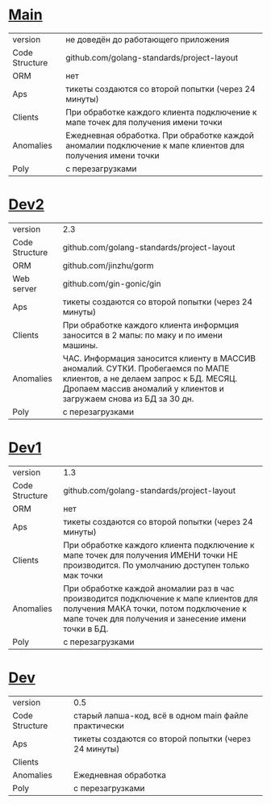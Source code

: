# [Main]([https://github.com/Deniskaponchik/](https://github.com/Deniskaponchik/GoSoft/tree/main/Unifi))
| | |
| - | - |
| version | не доведён до работающего приложения|
| Code Structure | github.com/golang-standards/project-layout |
| ORM | нет |
| Aps | тикеты создаются со второй попытки (через 24 минуты) |
| Clients | При обработке каждого клиента подключение к мапе точек для получения имени точки |
| Anomalies | Ежедневная обработка. При обработке каждой аномалии подключение к мапе клиентов для получения имени точки |
| Poly | с перезагрузками |

# [Dev2]([https://github.com/Deniskaponchik/](https://github.com/Deniskaponchik/GoSoft/tree/dev1/Unifi))
| | |
| - | - |
| version | 2.3 |
| Code Structure | github.com/golang-standards/project-layout |
| ORM | github.com/jinzhu/gorm |
| Web server | github.com/gin-gonic/gin |
| Aps | тикеты создаются со второй попытки (через 24 минуты) |
| Clients | При обработке каждого клиента информция заносится в 2 мапы: по маку и по имени машины.  |
| Anomalies | ЧАС. Информация заносится клиенту в МАССИВ аномалий. СУТКИ. Пробегаемся по МАПЕ клиентов, а не делаем запрос к БД. МЕСЯЦ. Дропаем массив аномалий у клиентов и загружаем снова из БД за 30 дн.|
| Poly | с перезагрузками |

# [Dev1]([https://github.com/Deniskaponchik/](https://github.com/Deniskaponchik/GoSoft/tree/dev1/Unifi))
| | |
| - | - |
| version | 1.3 |
| Code Structure | github.com/golang-standards/project-layout |
| ORM | нет |
| Aps | тикеты создаются со второй попытки (через 24 минуты) |
| Clients | При обработке каждого клиента подключение к мапе точек для получения ИМЕНИ точки НЕ производится. По умолчанию доступен только мак точки |
| Anomalies | При обработке каждой аномалии раз в час производится подключение к мапе клиентов для получения МАКА точки, потом подключение к мапе точек для получения и занесение имени точки в БД. |
| Poly | с перезагрузками |

# [Dev]([https://github.com/Deniskaponchik/](https://github.com/Deniskaponchik/GoSoft/tree/dev2/Unifi))
| | |
| - | - |
| version | 0.5 |
| Code Structure | старый лапша-код, всё в одном main файле практически |
| Aps | тикеты создаются со второй попытки (через 24 минуты) |
| Clients |  |
| Anomalies | Ежедневная обработка |
| Poly | с перезагрузками |


